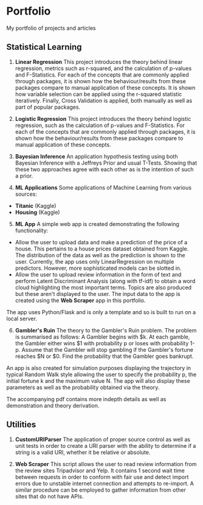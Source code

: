 # Portfolio
My portfolio of projects and articles


## Statistical Learning
1. **Linear Regression**
This project introduces the theory behind linear regression, metrics such as r-squared, and the calculation of p-values and F-Statistics. For each of the concepts that are commonly applied through packages, it is shown how the behaviour/results from these packages compare to manual application of these concepts. It is shown how variable selection can be applied using the r-squared statistic iteratively. Finally, Cross Validation is applied, both manually as well as part of popular packages.

2. **Logistic Regression**
This project introduces the theory behind logistic regression, such as the calculation of p-values and F-Statistics. For each of the concepts that are commonly applied through packages, it is shown how the behaviour/results from these packages compare to manual application of these concepts.

3. **Bayesian Inference**
An application hypothesis testing using both Bayesian Inference with a Jeffreys Prior and usual T-Tests. Showing that these two approaches agree with each other as is the intention of such a prior.

4. **ML Applications**
Some applications of Machine Learning from various sources:
  - **Titanic** (Kaggle)
  - **Housing** (Kaggle)
  
5. **ML App**
A simple web app is created demonstrating the following functionality:
  - Allow the user to upload data and make a prediction of the price of a house. This pertains to a house prices dataset obtained from Kaggle.  The distribution of the data as well as the prediction is shown to the user. Currently, the app uses only LinearRegression on multiple predictors. However, more sophisticated models can be slotted in.
  - Allow the user to upload review information in the form of text and perform Latent Discriminant Analysis (along with tf-idf) to obtain a word cloud highlighting the most important terms. Topics are also produced but these aren't displayed to the user. The input data to the app is created using the **Web Scraper** app in this portfolio.
  
The app uses Python/Flask and is only a template and so is built to run on a local server.

6. **Gambler's Ruin**
The theory to the Gambler's Ruin problem. The problem is summarised as follows: A Gambler begins with $k. At each gamble, the Gambler either wins $1 with probability p or loses with probability 1-p. Assume that the Gambler will stop gambling if the Gambler's fortune reaches $N or $0. Find the probability that the Gambler goes bankrupt.

An app is also created for simulation purposes displaying the trajectory in typical Random Walk style allowing the user to specify the probability p, the initial fortune k and the maximum value N. The app will also display these parameters as well as the probability obtained via the theory.

The accompanying pdf contains more indepth details as well as demonstration and theory derivation.

## Utilities
1. **CustomURIParser**
The application of proper source control as well as unit tests in order to create a URI parser with the ability to determine if a string is a valid URI, whether it be relative or absolute.

2. **Web Scraper**
This script allows the user to read review information from the review sites Tripadvisor and Yelp. It contains 1 second wait time between requests in order to conform with fair use and detect import errors due to unstable internet connection and attempts to re-import. A similar procedure can be employed to gather information from other sites that do not have APIs.
